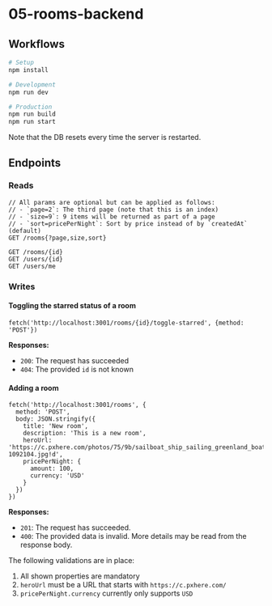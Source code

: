 # 05-rooms-backend

## Workflows

```sh
# Setup
npm install

# Development
npm run dev

# Production
npm run build
npm run start
```

Note that the DB resets every time the server is restarted.

## Endpoints

### Reads

```tsx
// All params are optional but can be applied as follows:
// - `page=2`: The third page (note that this is an index)
// - `size=9`: 9 items will be returned as part of a page
// - `sort=pricePerNight`: Sort by price instead of by `createdAt` (default)
GET /rooms{?page,size,sort} 

GET /rooms/{id}
GET /users/{id}
GET /users/me
```

### Writes


#### Toggling the starred status of a room

```tsx
fetch('http://localhost:3001/rooms/{id}/toggle-starred', {method: 'POST'})
```

**Responses:**
 - `200`: The request has succeeded
 - `404`: The provided `id` is not known

#### Adding a room

```tsx
fetch('http://localhost:3001/rooms', {
  method: 'POST',
  body: JSON.stringify({
    title: 'New room',
    description: 'This is a new room',
    heroUrl: 'https://c.pxhere.com/photos/75/9b/sailboat_ship_sailing_greenland_boat-1092104.jpg!d',
    pricePerNight: {
      amount: 100,
      currency: 'USD'
    }
  })
})
```

**Responses:**
 - `201`: The request has succeeded.
 - `400`: The provided data is invalid. More details may be read from the response body.

The following validations are in place:
1. All shown properties are mandatory
2. `heroUrl` must be a URL that starts with `https://c.pxhere.com/`
3. `pricePerNight.currency` currently only supports `USD`
